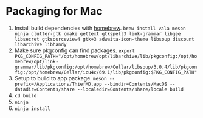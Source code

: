 # Packaging for Mac

1. Install build dependencies with [homebrew](https://brew.sh). `brew install vala meson ninja clutter-gtk cmake gettext gtkspell3 link-grammar libgee libsecret gtksourceview4 gtk+3 adwaita-icon-theme libsoup discount libarchive libhandy`
2. Make sure pkgconfig can find packages. `export PKG_CONFIG_PATH="/opt/homebrew/opt/libarchive/lib/pkgconfig:/opt/homebrew/opt/link-grammar/lib/pkgconfig:/opt/homebrew/Cellar/libsoup/3.0.4/lib/pkgconfig:/opt/homebrew/Cellar/icu4c/69.1/lib/pkgconfig:$PKG_CONFIG_PATH"`
3. Setup to build to app package. `meson --prefix=/Applications/ThiefMD.app --bindir=Contents/MacOS --datadir=Contents/share --localedir=Contents/share/locale build`
4. `cd build`
5. `ninja`
6. `ninja install`

